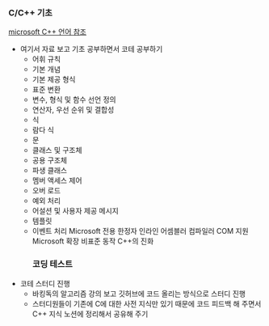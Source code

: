 <h3 id="cc-기초">C/C++ 기초</h3>
<p><a href="https://learn.microsoft.com/ko-kr/cpp/cpp/cpp-language-reference?view=msvc-170">microsoft C++ 언어 참조 </a></p>
<ul>
<li>여기서 자료 보고 기초 공부하면서 코테 공부하기<ul>
<li>어휘 규칙</li>
<li>기본 개념</li>
<li>기본 제공 형식</li>
<li>표준 변환</li>
<li>변수, 형식 및 함수 선언 정의</li>
<li>연산자, 우선 순위 및 결합성</li>
<li>식</li>
<li>람다 식</li>
<li>문</li>
<li>클래스 및 구조체</li>
<li>공용 구조체</li>
<li>파생 클래스</li>
<li>멤버 액세스 제어</li>
<li>오버 로드</li>
<li>예외 처리</li>
<li>어설션 및 사용자 제공 메시지</li>
<li>템플릿</li>
<li>이벤트 처리
Microsoft 전용 한정자
인라인 어셈블러
컴파일러 COM 지원
Microsoft 확장
비표준 동작
C++의 진화<h3 id="코딩-테스트">코딩 테스트</h3>
</li>
</ul>
</li>
<li>코테 스터디 진행<ul>
<li>바킹독의 알고리즘 강의 보고 깃허브에 코드 올리는 방식으로 스터디 진행</li>
<li>스터디원들이 기존에 C에 대한 사전 지식만 있기 때문에 코드 피드백 해 주면서 C++ 지식 노션에 정리해서 공유해 주기</li>
</ul>
</li>
</ul>